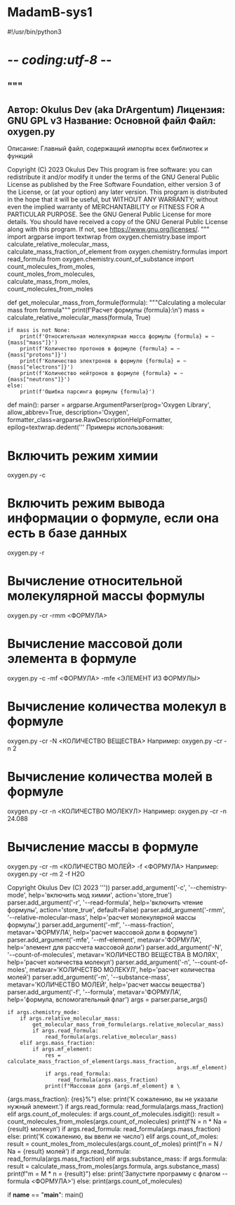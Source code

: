 # MadamB-sys1
#!/usr/bin/python3
# -*- coding:utf-8 -*-
"""
--------------------------------------------------------------------------------
 Автор: Okulus Dev (aka DrArgentum)
 Лицензия: GNU GPL v3
 Название: Основной файл
 Файл: oxygen.py
--------------------------------------------------------------------------------
 Описание: Главный файл, содержащий импорты всех библиотек и функций

Copyright (C) 2023  Okulus Dev
This program is free software: you can redistribute it and/or modify
it under the terms of the GNU General Public License as published by
the Free Software Foundation, either version 3 of the License, or
(at your option) any later version.
This program is distributed in the hope that it will be useful,
but WITHOUT ANY WARRANTY; without even the implied warranty of
MERCHANTABILITY or FITNESS FOR A PARTICULAR PURPOSE.  See the
GNU General Public License for more details.
You should have received a copy of the GNU General Public License
along with this program.  If not, see <https://www.gnu.org/licenses/>.
"""
import argparse
import textwrap
from oxygen.chemistry.base import calculate_relative_molecular_mass, \
                                    calculate_mass_fraction_of_element
from oxygen.chemistry.formulas import read_formula
from oxygen.chemistry.count_of_substance import count_molecules_from_moles, \
                                                count_moles_from_molecules, \
                                                calculate_mass_from_moles, \
                                                count_molecules_from_moles


def get_molecular_mass_from_formule(formula):
    """Calculating a molecular mass from formula"""
    print(f'Расчет формулы {formula}:\n')
    mass = calculate_relative_molecular_mass(formula, True)

    if mass is not None:
        print(f'Относительная молекулярная масса формулы {formula} = ~{mass["mass"]}')
        print(f'Количество протонов в формуле {formula} = ~{mass["protons"]}')
        print(f'Количество электронов в формуле {formula} = ~{mass["electrons"]}')
        print(f'Количество нейтронов в формуле {formula} = ~{mass["neutrons"]}')
    else:
        print(f'Ошибка парсинга формулы {formula}')


def main():
    parser = argparse.ArgumentParser(prog='Oxygen Library', allow_abbrev=True,
                            description='Oxygen',
                            formatter_class=argparse.RawDescriptionHelpFormatter,
						    epilog=textwrap.dedent('''
Примеры использования:

# Включить режим химии
oxygen.py -c

# Включить режим вывода информации о формуле, если она есть в базе данных
oxygen.py -r

# Вычисление относительной молекулярной массы формулы
oxygen.py -cr -rmm <ФОРМУЛА>

# Вычисление массовой доли элемента в формуле
oxygen.py -c -mf <ФОРМУЛА> -mfe <ЭЛЕМЕНТ ИЗ ФОРМУЛЫ>

# Вычисление количества молекул в формуле 
oxygen.py -cr -N <КОЛИЧЕСТВО ВЕЩЕСТВА>
Например:
oxygen.py -cr -n  2

# Вычисление количества молей в формуле 
oxygen.py -cr -n <КОЛИЧЕСТВО МОЛЕКУЛ>
Например:
oxygen.py -cr -n 24.088

# Вычисление массы в формуле
oxygen.py -cr -m <КОЛИЧЕСТВО МОЛЕЙ> -f <ФОРМУЛА>
Например:
oxygen.py -cr -m 2 -f H2O

Copyright Okulus Dev (C) 2023
	'''))
    parser.add_argument('-c', '--chemistry-mode', help='включить мод химии',
                        action='store_true')
    parser.add_argument('-r', '--read-formula', help='включить чтение формулы',
                        action='store_true', default=False)
    parser.add_argument('-rmm', '--relative-molecular-mass',
                        help='расчет молекулярной массы формулы',)
    parser.add_argument('-mf', '--mass-fraction', metavar='ФОРМУЛА',
                        help='расчет массовой доли в формуле')
    parser.add_argument('-mfe', '--mf-element', metavar='ФОРМУЛА',
                        help='элемент для рассчета массовой доли')
    parser.add_argument('-N', '--count-of-molecules', 
                        metavar='КОЛИЧЕСТВО ВЕЩЕСТВА В МОЛЯХ',
                        help='расчет количества молекул')
    parser.add_argument('-n', '--count-of-moles', metavar='КОЛИЧЕСТВО МОЛЕКУЛ',
                        help='расчет количества молей')
    parser.add_argument('-m', '--substance-mass', metavar='КОЛИЧЕСТВО МОЛЕЙ',
                        help='расчет массы вещества')
    parser.add_argument('-f', '--formula', metavar='ФОРМУЛА',
                        help='формула, вспомогательный флаг')
    args = parser.parse_args()

    if args.chemistry_mode:
        if args.relative_molecular_mass:
            get_molecular_mass_from_formule(args.relative_molecular_mass)
            if args.read_formula:
                read_formula(args.relative_molecular_mass)
        elif args.mass_fraction:
            if args.mf_element:
                res = calculate_mass_fraction_of_element(args.mass_fraction,
                                                          args.mf_element)
                if args.read_formula:
                    read_formula(args.mass_fraction)
                print(f"Массовая доля {args.mf_element} в \
{args.mass_fraction}: {res}%")
            else:
                print('К сожалению, вы не указали нужный элемент.')
                if args.read_formula:
                    read_formula(args.mass_fraction)
        elif args.count_of_molecules:
            if args.count_of_molecules.isdigit():
                result = count_molecules_from_moles(args.count_of_molecules)
                print(f'N = n * Na = {result} молекул')
                if args.read_formula:
                    read_formula(args.mass_fraction)
            else:
                print('К сожалению, вы ввели не число')
        elif args.count_of_moles:
            result = count_moles_from_molecules(args.count_of_moles)
            print(f'n = N / Na = {result} молей')
            if args.read_formula:
                read_formula(args.mass_fraction)
        elif args.substance_mass:
            if args.formula:
                result = calculate_mass_from_moles(args.formula, args.substance_mass)
                print(f"m = M * n = {result}")
            else:
                print('Запустите программу с флагом --formula <ФОРМУЛА>')
        else:
            print(args.count_of_molecules)


if __name__ == "__main__":
    main()
